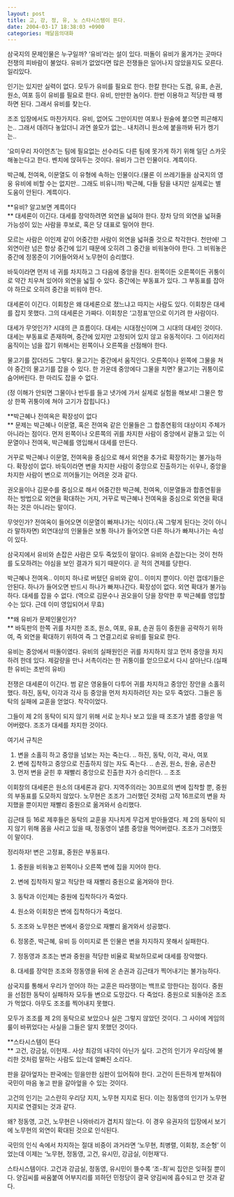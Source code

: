 ```yaml
---
layout: post
title: 고, 강, 정, 유, 노 스타시스템이 뜬다.
date: 2004-03-17 18:38:03 +0900
categories: 깨달음의대화
---
```

삼국지의 문제인물은 누구일까? ‘유비’라는 설이 있다. 떠돌이 유비가 옮겨가는 곳마다 전쟁의 피바람이 불었다. 유비가 없었다면 많은 전쟁들은 일어나지 않았을지도 모른다. 일리있다. 

인기는 있지만 실력이 없다. 모두가 유비를 필요로 한다. 한칼 한다는 도겸, 유표, 손권, 원소, 여포 등이 유비를 필요로 한다. 유비, 만만한 놈이다. 한번 이용하고 적당한 때 팽하면 된다. 그래서 유비를 찾는다. 

조조 입장에서도 마찬가지다. 유비, 없어도 그만이지만 여포나 원술에 붙으면 피곤해지는.. 그래서 데려다 놓았더니 과연 쓸모가 없는.. 내치려니 원소에 붙을까봐 뒤가 켕기는..

‘요미우리 자이언츠’는 팀에 필요없는 선수라도 다른 팀에 못가게 하기 위해 일단 스카웃 해놓는다고 한다. 벤치에 앉혀두는 것이다. 유비가 그런 인물이다. 계륵이다. 

박근혜, 전여옥, 이문열도 이 유형에 속하는 인물이다.(물론 이 쓰레기들을 삼국지의 영웅 유비에 비할 수는 없지만.. 그래도 비유니까) 박근혜, 다들 탐을 내지만 실제로는 별 도움이 안된다. 계륵이다. 

**유비? 알고보면 계륵이다  
** 대세론이 이긴다. 대세를 장악하려면 외연을 넓혀야 한다. 장차 당의 외연을 넓혀줄 가능성이 있는 사람을 후보로, 혹은 당 대표로 밀어야 한다. 

모르는 사람은 이인제 같이 어중간한 사람이 외연을 넓혀줄 것으로 착각한다. 천만에! 그 외연이란 넘은 항상 중간에 있기 때문에 오히려 그 중간을 비워놓아야 한다. 그 비워놓은 중간에 정몽준이 기어들어와서 노무현이 승리했다.

바둑이라면 먼저 네 귀를 차지하고 그 다음에 중앙을 친다. 왼쪽이든 오른쪽이든 귀퉁이로 약간 치우쳐 있어야 외연을 넓힐 수 있다. 중간에는 부동표가 있다. 그 부동표를 잡아야 하므로 오히려 중간을 비워야 한다. 

대세론이 이긴다. 이회창은 왜 대세론으로 졌느냐고 따지는 사람도 있다. 이회창은 대세를 잡지 못했다. 그의 대세론은 가짜다. 이회창은 ‘고정표’만으로 이기려 한 사람이다. 

대세가 무엇인가? 시대의 큰 흐름이다. 대세는 시대정신이며 그 시대의 대세인 것이다. 대세는 부동표로 존재하며, 중간에 있지만 고정되어 있지 않고 유동적이다. 그 이리저리 움직이는 넘을 잡기 위해서는 왼쪽이나 오른쪽을 선점해야 한다. 

물고기를 잡더라도 그렇다. 물고기는 중간에서 움직인다. 오른쪽이나 왼쪽에 그물을 쳐야 중간의 물고기를 잡을 수 있다. 한 가운데 중앙에다 그물을 치면? 물고기는 귀퉁이로 숨어버린다. 한 마리도 잡을 수 없다. 

(정 이해가 안되면 그물이나 반두를 들고 냇가에 가서 실제로 실험을 해보셔! 그물은 항상 한쪽 귀퉁이에 쳐야 고기가 잡힙니다.)

**박근혜나 전여옥은 확장성이 없다  
** 문제는 박근혜나 이문열, 혹은 전여옥 같은 인물들은 그 합종연횡의 대상이지 주체가 아니라는 점이다. 먼저 왼쪽이나 오른쪽의 귀를 차지한 사람이 중앙에서 겉돌고 있는 이문열이나 전여옥, 박근혜를 영입해서 대세를 만든다.

거꾸로 박근혜나 이문열, 전여옥을 중심으로 해서 외연을 추가로 확장하기는 불가능하다. 확장성이 없다. 바둑이라면 변을 차지한 사람이 중앙으로 진출하기는 쉬우나, 중앙을 차지한 사람이 변으로 끼어들기는 어려운 것과 같다. 

권오을이나 김문수를 중심으로 해서 어중간한 박근혜, 전여옥, 이문열들과 합종연횡을 하는 방법으로 외연을 확대하는 거지, 거꾸로 박근혜나 전여옥을 중심으로 외연을 확대하는 것은 아니라는 말이다. 

무엇인가? 전여옥이 들어오면 이문열이 빠져나가는 식이다.(꼭 그렇게 된다는 것이 아니라 말하자면) 외연대상의 인물들은 보통 하나가 들어오면 다른 하나가 빠져나가는 속성이 있다. 

삼국지에서 유비와 손잡은 사람은 모두 죽었듯이 말이다. 유비와 손잡는다는 것이 천하를 도모하려는 야심을 보인 결과가 되기 때문이다. 곧 적의 견제를 당한다. 

박근혜나 전여옥.. 이미지 하나로 버텼던 유비와 같이.. 이미지 뿐이다. 이런 껍데기들은 안된다. 하나가 들어오면 반드시 하나가 빠져나간다. 확장성이 없다. 외연 확대가 불가능하다. 대세를 잡을 수 없다. (역으로 김문수나 권오을이 당을 장악한 후 박근혜를 영입할 수는 있다. 근데 이미 영입되어서 무효)

**왜 유비가 문제인물인가?  
** 바둑판의 한쪽 귀를 차지한 조조, 원소, 여포, 유표, 손권 등이 중원을 공략하기 위하여, 즉 외연을 확대하기 위하여 즉 그 연결고리로 유비를 필요로 한다. 

유비는 중앙에서 떠돌이였다. 유비의 실패원인은 귀를 차지하지 않고 먼저 중앙을 차지하려 한데 있다. 제갈량을 만나 서촉이라는 한 귀퉁이를 얻으므로서 다시 살아난다.(실패한 유비는 초반의 유비) 

전쟁은 대세론이 이긴다. 범 같은 영웅들이 다투어 귀를 차지하고 중앙인 장안을 소홀히 했다. 하진, 동탁, 이각과 각사 등 중앙을 먼저 차지하려던 자는 모두 죽었다. 그들은 동탁의 실패에 교훈을 얻었다. 착각이었다. 

그들이 제 2의 동탁이 되지 않기 위해 서로 눈치나 보고 있을 때 조조가 낼름 중앙을 먹어버렸다. 조조가 대세를 차지한 것이다. 

여기서 규칙은

1) 변을 소홀히 하고 중앙을 넘보는 자는 죽는다. .. 하진, 동탁, 이각, 곽사, 여포  
2) 변에 집착하고 중앙으로 진출하지 않는 자도 죽는다. .. 손권, 원소, 원술, 공손찬   
3) 먼저 변을 굳힌 후 재빨리 중앙으로 진출한 자가 승리한다. .. 조조 

이회창의 대세론은 원소의 대세론과 같다. 지역주의라는 30프로의 변에 집착할 뿐, 중원의 부동표를 도모하지 않았다. 노무현은 조조가 그러했던 것처럼 고작 16프로의 변을 차지했을 뿐이지만 재빨리 중원으로 옮겨와서 승리했다. 

김근태 등 16로 제후들은 동탁의 교훈을 지나치게 무겁게 받아들였다. 제 2의 동탁이 되지 않기 위해 몸을 사리고 있을 때, 정동영이 낼름 중앙을 먹어버렸다. 조조가 그러했듯이 말이다. 

정리하자! 변은 고정표, 중원은 부동표다. 

1) 중원을 비워놓고 왼쪽이나 오른쪽 변에 집을 지어야 한다.  
2) 변에 집착하지 말고 적당한 때 재빨리 중원으로 옮겨와야 한다.

3) 동탁과 이인제는 중원에 집착하다가 죽었다.   
4) 원소와 이회창은 변에 집착하다가 죽었다.

5) 조조와 노무현은 변에서 중앙으로 재빨리 옮겨와서 성공했다.   
6) 정몽준, 박근혜, 유비 등 이미지로 뜬 인물은 변을 차지하지 못해서 실패한다.   
  
7) 정동영과 조조는 변과 중원을 적당한 비율로 확보하므로써 대세를 장악했다.   
8) 대세를 장악한 조조와 정동영을 뒤에 온 손권과 김근태가 찍어내기는 불가능하다. 

삼국지를 통해서 우리가 얻어야 하는 교훈은 따라쟁이는 백프로 망한다는 점이다. 중원을 선점한 동탁이 실패하자 모두들 변으로 도망갔다. 다 죽었다. 중원으로 되돌아온 조조가 먹었다. 아무도 조조를 찍어내지 못했다. 

모두가 조조를 제 2의 동탁으로 보았으나 실은 그렇지 않았던 것이다. 그 사이에 게임의 룰이 바뀌었다는 사실을 그들은 알지 못했던 것이다. 

**스타시스템이 뜬다  
** 고건, 강금실, 이헌재.. 사상 최강의 내각이 아닌가 싶다. 고건의 인기가 우리당에 불리한 것처럼 말하는 사람도 있는데 얼빠진 소리다. 

판을 갈아엎자는 판국에는 믿을만한 심판이 있어줘야 한다. 고건이 든든하게 받쳐줘야 국민이 마음 놓고 판을 갈아엎을 수 있는 것이다.

고건의 인기는 고스란히 우리당 지지, 노무현 지지로 된다. 이는 정동영의 인기가 노무현 지지로 연결되는 것과 같다. 

왜? 정동영, 고건, 노무현은 나와바리가 겹치지 않는다. 이 경우 유권자의 입장에서 보기에 노무현의 외연이 확대된 것으로 인식된다. 

국민의 인식 속에서 차지하는 절대 비중이 과거라면 ‘노무현, 최병렬, 이회창, 조순형’ 이었는데 이제는 ‘노무현, 정동영, 고건, 유시민, 강금실, 이헌재’다. 

스타시스템이다. 고건과 강금실, 정동영, 유시민이 뜰수록 ‘조-최’씨 집안은 잊혀질 뿐이다. 양김씨를 싸움붙여 어부지리를 꾀하던 민정당이 결국 양김씨에 흡수되고 만 것과 같다.